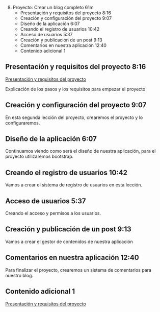 8. Proyecto: Crear un blog completo 61m
   * Presentación y requisitos del proyecto 8:16 
   * Creación y configuración del proyecto 9:07 
   * Diseño de la aplicación 6:07 
   * Creando el registro de usuarios 10:42 
   * Acceso de usuarios 5:37 
   * Creación y publicación de un post 9:13 
   * Comentarios en nuestra aplicación 12:40 
   * Contenido adicional 1
   
## Presentación y requisitos del proyecto 8:16 

[Presentación y requisitos del proyecto](pdfs/19_Proyecto_de_Ejemplo.pdf)

Explicación de los pasos y los requisitos para empezar el proyecto

## Creación y configuración del proyecto 9:07 

En esta segunda lección del proyecto, crearemos el proyecto y lo configuraremos. 

## Diseño de la aplicación 6:07 

Continuamos viendo como será el diseño de nuestra aplicación, para el proyecto utilizaremos bootstrap.

## Creando el registro de usuarios 10:42 

Vamos a crear el sistema de registro de usuarios en esta lección.

## Acceso de usuarios 5:37 

Creando el acceso y permisos a los usuarios.

## Creación y publicación de un post 9:13 

Vamos a crear el gestor de contenidos de nuestra aplicación

## Comentarios en nuestra aplicación 12:40 

Para finalizar el proyecto, crearemos un sistema de comentarios para nuestro blog.

## Contenido adicional 1   

[Presentación y requisitos del proyecto](pdfs/19_Proyecto_de_Ejemplo.pdf)
